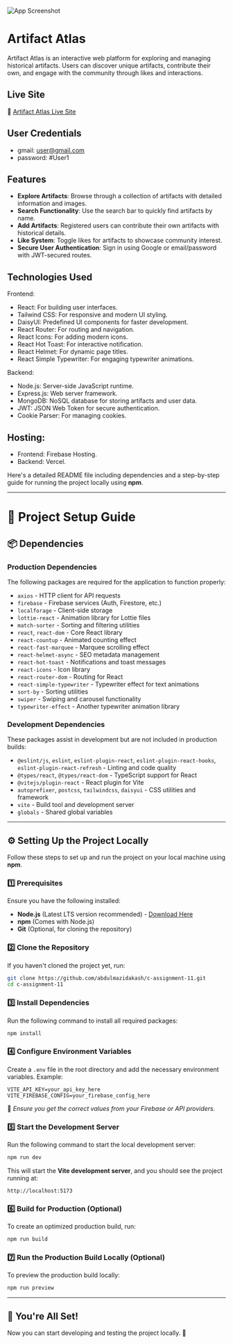 ![App Screenshot](https://i.ibb.co.com/Tq0Pp0cf/artifacts-banner-image.jpg)

# Artifact Atlas  

Artifact Atlas is an interactive web platform for exploring and managing historical artifacts. Users can discover unique artifacts, contribute their own, and engage with the community through likes and interactions.  

## Live Site  
🔗 [Artifact Atlas Live Site](https://assignment-11-artifact-atlas.netlify.app)  

## User Credentials
- gmail: user@gmail.com
- password: #User1

## Features  
- **Explore Artifacts**: Browse through a collection of artifacts with detailed information and images.  
- **Search Functionality**: Use the search bar to quickly find artifacts by name.  
- **Add Artifacts**: Registered users can contribute their own artifacts with historical details.  
- **Like System**: Toggle likes for artifacts to showcase community interest.  
- **Secure User Authentication**: Sign in using Google or email/password with JWT-secured routes.  


## Technologies Used

Frontend:

- React: For building user interfaces.
- Tailwind CSS: For responsive and modern UI styling.
- DaisyUI: Predefined UI components for faster development.
- React Router: For routing and navigation.
- React Icons: For adding modern icons.
- React Hot Toast: For interactive notification.
- React Helmet: For dynamic page titles.
- React Simple Typewriter: For engaging typewriter animations.

Backend:

- Node.js: Server-side JavaScript runtime.
- Express.js: Web server framework.
- MongoDB: NoSQL database for storing artifacts and user data.
- JWT: JSON Web Token for secure authentication.
- Cookie Parser: For managing cookies.

## Hosting:

- Frontend: Firebase Hosting.
- Backend: Vercel.

Here's a detailed README file including dependencies and a step-by-step guide for running the project locally using **npm**.

---

# 🚀 Project Setup Guide  

## 📦 Dependencies  

### **Production Dependencies**  
The following packages are required for the application to function properly:  

- `axios` - HTTP client for API requests  
- `firebase` - Firebase services (Auth, Firestore, etc.)  
- `localforage` - Client-side storage  
- `lottie-react` - Animation library for Lottie files  
- `match-sorter` - Sorting and filtering utilities  
- `react`, `react-dom` - Core React library  
- `react-countup` - Animated counting effect  
- `react-fast-marquee` - Marquee scrolling effect  
- `react-helmet-async` - SEO metadata management  
- `react-hot-toast` - Notifications and toast messages  
- `react-icons` - Icon library  
- `react-router-dom` - Routing for React  
- `react-simple-typewriter` - Typewriter effect for text animations  
- `sort-by` - Sorting utilities  
- `swiper` - Swiping and carousel functionality  
- `typewriter-effect` - Another typewriter animation library  

### **Development Dependencies**  
These packages assist in development but are not included in production builds:  

- `@eslint/js`, `eslint`, `eslint-plugin-react`, `eslint-plugin-react-hooks`, `eslint-plugin-react-refresh` - Linting and code quality  
- `@types/react`, `@types/react-dom` - TypeScript support for React  
- `@vitejs/plugin-react` - React plugin for Vite  
- `autoprefixer`, `postcss`, `tailwindcss`, `daisyui` - CSS utilities and framework  
- `vite` - Build tool and development server  
- `globals` - Shared global variables  

---

## ⚙️ **Setting Up the Project Locally**  

Follow these steps to set up and run the project on your local machine using **npm**.

### **1️⃣ Prerequisites**  
Ensure you have the following installed:  
- **Node.js** (Latest LTS version recommended) - [Download Here](https://nodejs.org/)  
- **npm** (Comes with Node.js)  
- **Git** (Optional, for cloning the repository)  

### **2️⃣ Clone the Repository**  
If you haven't cloned the project yet, run:  
```sh
git clone https://github.com/abdulmazidakash/c-assignment-11.git
cd c-assignment-11
```

### **3️⃣ Install Dependencies**  
Run the following command to install all required packages:  
```sh
npm install
```

### **4️⃣ Configure Environment Variables**  
Create a `.env` file in the root directory and add the necessary environment variables. Example:  
```
VITE_API_KEY=your_api_key_here
VITE_FIREBASE_CONFIG=your_firebase_config_here
```
📌 *Ensure you get the correct values from your Firebase or API providers.*  

### **5️⃣ Start the Development Server**  
Run the following command to start the local development server:  
```sh
npm run dev
```
This will start the **Vite development server**, and you should see the project running at:  
```
http://localhost:5173
```

### **6️⃣ Build for Production (Optional)**  
To create an optimized production build, run:  
```sh
npm run build
```

### **7️⃣ Run the Production Build Locally (Optional)**  
To preview the production build locally:  
```sh
npm run preview
```

---

## 🎯 **You're All Set!**  
Now you can start developing and testing the project locally. 🚀 